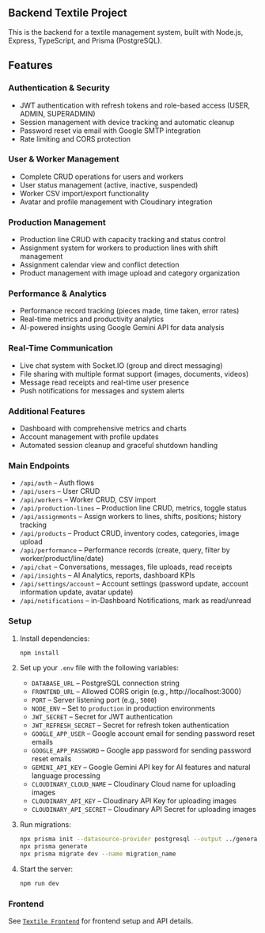 ## Backend Textile Project

This is the backend for a textile management system, built with Node.js, Express, TypeScript, and Prisma (PostgreSQL).

## Features

### Authentication & Security
- JWT authentication with refresh tokens and role-based access (USER, ADMIN, SUPERADMIN)
- Session management with device tracking and automatic cleanup
- Password reset via email with Google SMTP integration
- Rate limiting and CORS protection

### User & Worker Management
- Complete CRUD operations for users and workers
- User status management (active, inactive, suspended) 
- Worker CSV import/export functionality
- Avatar and profile management with Cloudinary integration

### Production Management
- Production line CRUD with capacity tracking and status control
- Assignment system for workers to production lines with shift management
- Assignment calendar view and conflict detection
- Product management with image upload and category organization

### Performance & Analytics
- Performance record tracking (pieces made, time taken, error rates)
- Real-time metrics and productivity analytics
- AI-powered insights using Google Gemini API for data analysis

### Real-Time Communication
- Live chat system with Socket.IO (group and direct messaging)
- File sharing with multiple format support (images, documents, videos)
- Message read receipts and real-time user presence
- Push notifications for messages and system alerts

### Additional Features
- Dashboard with comprehensive metrics and charts
- Account management with profile updates
- Automated session cleanup and graceful shutdown handling

### Main Endpoints
  - `/api/auth` – Auth flows
  - `/api/users` – User CRUD
  - `/api/workers` – Worker CRUD, CSV import
  - `/api/production-lines` – Production line CRUD, metrics, toggle status
  - `/api/assignments` – Assign workers to lines, shifts, positions; history tracking
  - `/api/products` – Product CRUD, inventory codes, categories, image upload
  - `/api/performance` – Performance records (create, query, filter by worker/product/line/date)
  - `/api/chat` – Conversations, messages, file uploads, read receipts
  - `/api/insights` – AI Analytics, reports, dashboard KPIs
  - `/api/settings/account` – Account settings (password update, account information update, avatar update)
  - `/api/notifications` – in-Dashboard Notifications, mark as read/unread

### Setup
1. Install dependencies:
   ```bash
   npm install
   ```
2. Set up your `.env` file with the following variables:

   - `DATABASE_URL` – PostgreSQL connection string
   - `FRONTEND_URL` – Allowed CORS origin (e.g., http://localhost:3000)
   - `PORT` – Server listening port (e.g., `5000`)
   - `NODE_ENV` – Set to `production` in production environments
   - `JWT_SECRET` – Secret for JWT authentication
   - `JWT_REFRESH_SECRET` – Secret for refresh token authentication
   - `GOOGLE_APP_USER` – Google account email for sending password reset emails
   - `GOOGLE_APP_PASSWORD` – Google app password for sending password reset emails
   - `GEMINI_API_KEY` – Google Gemini API key for AI features and natural language processing
   - `CLOUDINARY_CLOUD_NAME` – Cloudinary Cloud name for uploading images
   - `CLOUDINARY_API_KEY` – Cloudinary API Key for uploading images
   - `CLOUDINARY_API_SECRET` – Cloudinary API Secret for uploading images
3. Run migrations:
   ```bash
   npx prisma init --datasource-provider postgresql --output ../generated/prisma
   npx prisma generate
   npx prisma migrate dev --name migration_name
   ```
4. Start the server:
   ```bash
   npm run dev
   ```

###  Frontend
See [`Textile Frontend`](https://github.com/matthewmullins-creater/textile/tree/main/frontend) for frontend setup and API details.